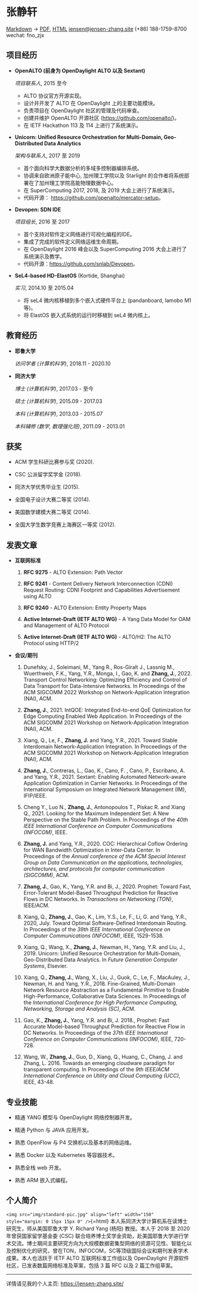 张静轩
=======================

[Markdown](https://jensen-zhang.site/resume/resume-cn.md) -> [PDF](https://jensen-zhang.site/resume/resume-cn.pdf), [HTML](https://jensen-zhang.site/resume/resume-cn.html)
jensen@jensen-zhang.site
(+86) 188-1759-8700
wechat: fno\_zjx


项目经历
------------------

*   **OpenALTO (前身为 OpenDaylight ALTO 以及 Sextant)**

    *项目联系人*, 2015 至今

	*   ALTO 协议官方开源实现。
	*   设计并开发了 ALTO 在 OpenDaylight 上的主要功能模块。
    *   负责项目在 OpenDaylight 社区的管理及代码审查。
    *   创建并维护 OpenALTO 开源社区 (<https://github.com/openalto/>)。
    *   在 IETF Hackathon 113 及 114 上进行了系统演示。

*   **Unicorn: Unified Resource Orchestration for Multi-Domain, Geo-Distributed Data Analytics**

    *架构与联系人*, 2017 至 2019

	*   首个面向科学大数据分析的多域多控制器编排系统。
	*   协调来自欧洲原子能中心, 加州理工学院以及 Starlight 的合作者将系统部署在了加州理工学院高能物理数据中心。
    *   在 SuperComputing 2017, 2018, 及 2019 大会上进行了系统演示。
    *   代码开源： <https://github.com/openalto/mercator-setup>。

*   **Devopen: SDN IDE**

    *项目组长*, 2016 至 2017

	*   首个支持对软件定义网络进行可视化编程的IDE。
    *   集成了完成的软件定义网络运维生命周期。
	*   在 OpenDaylight 2016 峰会以及 SuperComputing 2016 大会上进行了系统演示及教学。
    *   代码开源：<https://github.com/snlab/Devopen>。

*   **SeL4-based HD-ElastOS** (Kortide, Shanghai)

    *实习*, 2014.10 至 2015.04

    *   将 seL4 微内核移植到多个嵌入式硬件平台上 (pandanboard, lamobo M1 等)。
    *   将 ElastOS 嵌入式系统的运行时移植到 seL4 微内核上。


教育经历
---------

*   **耶鲁大学**

    *访问学者 (计算机科学)*, 2018.11 - 2020.10

*   **同济大学**

    *博士 (计算机科学)*, 2017.03 - 至今

    *硕士 (计算机科学)*, 2015.09 - 2017.03

    *本科 (计算机科学)*, 2013.03 - 2015.07

    *本科辅修 (数学, 数理强化班)*, 2011.09 - 2013.01


获奖
------

*   ACM 学生科研比赛参与奖 (2020).

*   CSC 公派留学奖学金 (2018).

*   同济大学优秀毕业生 (2015).

*   全国电子设计大赛二等奖 (2014).

*   美国数学建模大赛二等奖 (2014).

*   全国大学生数学竞赛上海赛区一等奖 (2012).


发表文章
------------

* **互联网标准**

    1. **RFC 9275** - ALTO Extension: Path Vector

    1. **RFC 9241** - Content Delivery Network Interconnection (CDNI) Request Routing: CDNI Footprint and Capabilities Advertisement using ALTO

    1. **RFC 9240** - ALTO Extension: Entity Property Maps

    1. **Active Internet-Draft (IETF ALTO WG)** - A Yang Data Model for OAM and Management of ALTO Protocol

    1. **Active Internet-Draft (IETF ALTO WG)** - ALTO/H2: The ALTO Protocol using HTTP/2

* **会议/期刊**

    1. Dunefsky, J., Soleimani, M., Yang R., Ros-Giralt J., Lassnig M., Wuerthwein, F.K., Yang, Y.R., Monga, I., Gao, K. and **Zhang, J.**, 2022. Transport Control Networking: Optimizing Efficiency and Control of Data Transport for Data-Intensive Networks. In Proceedings of the ACM SIGCOMM 2022 Workshop on Network-Application Integration (NAI), ACM.

    1. **Zhang, J.**, 2021. IntQOE: Integrated End-to-end QoE Optimization for Edge Computing Enabled Web Application. In Proceedings of the ACM SIGCOMM 2021 Workshop on Network-Application Integration (NAI), ACM.

    1. Xiang, Q., Le, F., **Zhang, J.** and Yang, Y.R., 2021. Toward Stable Interdomain Network-Application Integration. In Proceedings of the ACM SIGCOMM 2021 Workshop on Network-Application Integration (NAI), ACM.

    1. **Zhang, J.**, Contreras, L., Gao, K., Cano, F. , Cano, P., Escribano, A. and Yang, Y.R., 2021. Sextant: Enabling Automated Network-aware Application Optimization in Carrier Networks. In Proceedings of the International Symposium on Integrated Network Management (IM), IFIP/IEEE.

    1. Cheng Y., Luo N., **Zhang, J.**, Antonopoulos T., Piskac R. and Xiang Q., 2021. Looking for the Maximum Independent Set: A New Perspective on the Stable Path Problem. In Proceedings of the *40th IEEE International Conference on Computer Communications (INFOCOM)*, IEEE.

    1. **Zhang, J.** and Yang, Y.R., 2020. COC: Hierarchical Coflow Ordering for WAN Bandwidth Optimization in Inter-Data Center. In Proceedings of the *Annual conference of the ACM Special Interest Group on Data Communication on the applications, technologies, architectures, and protocols for computer communication (SIGCOMM)*, ACM.

    1. **Zhang, J.**, Gao, K., Yang, Y.R. and Bi, J., 2020. Prophet: Toward Fast, Error-Tolerant Model-Based Throughput Prediction for Reactive Flows in DC Networks. In *Transactions on Networking (TON)*, IEEE/ACM.

    1. Xiang, Q., **Zhang, J.**, Gao, K., Lim, Y.S., Le, F., Li, G. and Yang, Y.R., 2020, July. Toward Optimal Software-Defined Interdomain Routing. In Proceedings of the *39th IEEE International Conference on Computer Communications (INFOCOM)*, IEEE, 1529-1538.

    1. Xiang, Q., Wang, X., **Zhang, J.**, Newman, H., Yang, Y.R. and Liu, J., 2019. Unicorn: Unified Resource Orchestration for Multi-Domain, Geo-Distributed Data Analytics. In *Future Generation Computer Systems*, Elsevier.

    1.  Xiang, Q., **Zhang, J.**, Wang, X., Liu, J., Guok, C., Le, F., MacAuley, J., Newman, H. and Yang, Y.R., 2018. Fine-Grained, Multi-Domain Network Resource Abstraction as a Fundamental Primitive to Enable High-Performance, Collaborative Data Sciences. In Proceedings of the *International Conference for High Performance Computing, Networking, Storage and Analysis (SC)*, ACM.

    1.  Gao, K., **Zhang, J.**, Yang, Y.R. and Bi, J. 2018., Prophet: Fast Accurate Model-based Throughput Prediction for Reactive Flow in DC Networks. In Proceedings of the *37th IEEE International Conference on Computer Communications (INFOCOM)*, IEEE, 720-728.

    1.  Wang, W., **Zhang, J.**, Guo, D., Xiang, Q., Huang, C., Chang, J. and Zhang, L. 2016. Towards an emerging cloudware paradigm for transparent computing. In Proceedings of the *9th IEEE/ACM International Conference on Utility and Cloud Computing (UCC)*, IEEE, 43-48.


专业技能
------------------

*   精通 YANG 模型与 OpenDaylight 网络控制器开发。

*   精通 Python 与 JAVA 应用开发。

*   熟悉 OpenFlow 与 P4 交换机以及基本的网络运维。

*   熟悉 Docker 以及 Kubernetes 等容器技术。

*   熟悉全栈 web 开发。

*   熟悉 ARM 嵌入式编程。


个人简介
---------

`<img src="img/standard-pic.jpg" align="left" width="150" style="margin: 0 15px 15px 0" />`{=html}
本人系同济大学计算机系在读博士研究生，师从美国耶鲁大学 Y. Richard Yang (杨阳) 教授。本人于 2018 至 2020 年曾获国家留学基金委 (CSC) 联合培养博士奖学金资助，赴美国耶鲁大学进行学术交流。博士期间主要研究方向为大规模数据密集型网络的资源可见性、智能化以及控制优化的研究，曾在TON，INFOCOM，SC等顶级国际会议和期刊发表学术成果。本人也活跃于 IETF ALTO 互联网标准工作组以及 OpenDaylight 开源软件社区，已发表数篇网络标准及草案，包括 3 篇 RFC 以及 2 篇工作组草案。
<br style="clear: both;" />


---

详情请见我的个人主页: <https://jensen-zhang.site/>

